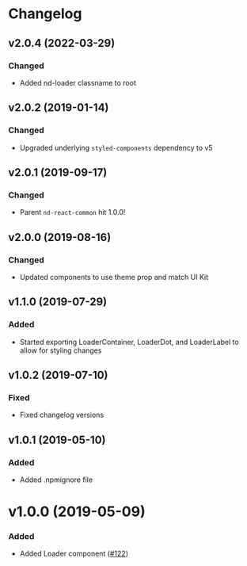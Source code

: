 # Changelog

## v2.0.4 (2022-03-29)

### Changed

- Added nd-loader classname to root

## v2.0.2 (2019-01-14)

### Changed

- Upgraded underlying `styled-components` dependency to v5

## v2.0.1 (2019-09-17)

### Changed

- Parent `nd-react-common` hit 1.0.0!

## v2.0.0 (2019-08-16)

### Changed

- Updated components to use theme prop and match UI Kit

## v1.1.0 (2019-07-29)

### Added

- Started exporting LoaderContainer, LoaderDot, and LoaderLabel to allow for styling changes

## v1.0.2 (2019-07-10)

### Fixed

- Fixed changelog versions

## v1.0.1 (2019-05-10)

### Added

- Added .npmignore file

# v1.0.0 (2019-05-09)

### Added

- Added Loader component ([#122](https://github.com/ndustrialio/nd-react-common/pull/122))
